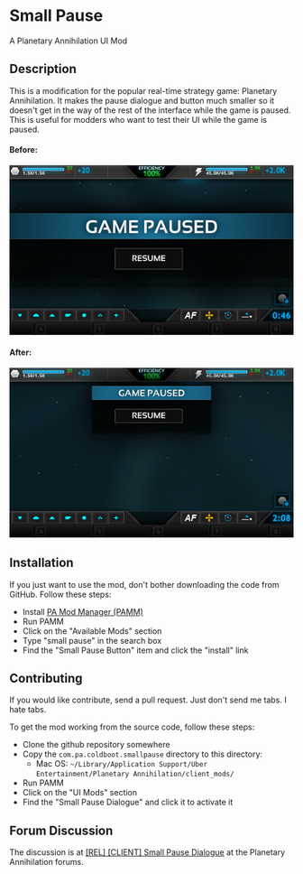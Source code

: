 # Small Pause #
A Planetary Annihilation UI Mod

## Description ##
This is a modification for the popular real-time strategy game: Planetary Annihilation. It makes the pause dialogue and button much smaller so it doesn't get in the way of the rest of the interface while the game is paused. This is useful for modders who want to test their UI while the game is paused.

#### Before: ####
![Default Pause Screenshot](img/default_pause_screenshot.png)

#### After: ####
![Small Pause Screenshot](img/small_pause_screenshot.png)

## Installation ##
If you just want to use the mod, don't bother downloading the code from GitHub. Follow these steps:

- Install [PA Mod Manager (PAMM)](https://forums.uberent.com/threads/rel-pa-mod-manager-cross-platform.59992/)
- Run PAMM
- Click on the "Available Mods" section
- Type "small pause" in the search box
- Find the "Small Pause Button" item and click the "install" link

## Contributing ##
If you would like contribute, send a pull request. Just don't send me tabs. I hate tabs.

To get the mod working from the source code, follow these steps:
- Clone the github repository somewhere
- Copy the `com.pa.coldboot.smallpause` directory to this directory:
  * Mac OS: `~/Library/Application Support/Uber Entertainment/Planetary Annihilation/client_mods/`
- Run PAMM
- Click on the "UI Mods" section
- Find the "Small Pause Dialogue" and click it to activate it

## Forum Discussion ##
The discussion is at [[REL] [CLIENT] Small Pause Dialogue](https://forums.uberent.com/threads/rel-client-small-pause-dialogue.68689/) at the Planetary Annihilation forums.
